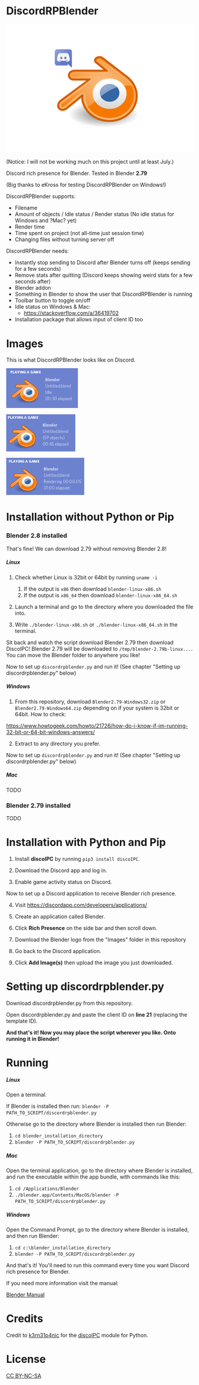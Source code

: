 # DiscordRPBlender

![Logo](https://raw.githubusercontent.com/An0n3m0us/DiscordRPBlender/master/images/DiscordRPBlender.png)

(Notice: I will not be working much on this project until at least July.)

Discord rich presence for Blender. Tested in Blender **2.79**

(Big thanks to eKross for testing DiscordRPBlender on Windows!)

DiscordRPBlender supports:
- Filename
- Amount of objects / Idle status / Render status (No idle status for Windows and ?Mac? yet)
- Render time
- Time spent on project (not all-time just session time)
- Changing files without turning server off

DiscordRPBlender needs:
- Instantly stop sending to Discord after Blender turns off (keeps sending for a few seconds)
- Remove stats after quitting (Discord keeps showing weird stats for a few seconds after)
- Blender addon
- Something in Blender to show the user that DiscordRPBlender is running
- Toolbar button to toggle on/off
- Idle status on Windows & Mac:
  - https://stackoverflow.com/a/36419702
- Installation package that allows input of client ID too

# Images

This is what DiscordRPBlender looks like on Discord.

![Img1](https://raw.githubusercontent.com/An0n3m0us/DiscordRPBlender/master/images/ImgIdle.png)

![Img2](https://raw.githubusercontent.com/An0n3m0us/DiscordRPBlender/master/images/ImgWorking.png)

![Img3](https://raw.githubusercontent.com/An0n3m0us/DiscordRPBlender/master/images/ImgRendering.png)

# Installation without Python or Pip
### Blender 2.8 installed
That's fine! We can download 2.79 without removing Blender 2.8!

##### Linux
1. Check whether Linux is 32bit or 64bit by running `uname -i`
	1. If the output is `x86` then download `blender-linux-x86.sh`
	2. If the output is `x86_64` then download `blender-linux-x86_64.sh`

3. Launch a terminal and go to the directory where you downloaded the file into.

4. Write `./blender-linux-x86.sh` or `./blender-linux-x86_64.sh` in the terminal.

Sit back and watch the script download Blender 2.79 then download DiscoIPC! Blender 2.79 will be downloaded to `/tmp/blender-2.79b-linux...`. You can move the Blender folder to anywhere you like!

Now to set up `discordrpblender.py` and run it! (See chapter "Setting up discordrpblender.py" below)

##### Windows
1. From this repository, download `Blender2.79-Windows32.zip` or `Blender2.79-Windows64.zip` depending on if your system is 32bit or 64bit. How to check:

https://www.howtogeek.com/howto/21726/how-do-i-know-if-im-running-32-bit-or-64-bit-windows-answers/

2. Extract to any directory you prefer.

Now to set up `discordrpblender.py` and run it! (See chapter "Setting up discordrpblender.py" below)
##### Mac
TODO

### Blender 2.79 installed
TODO

# Installation with Python and Pip

1. Install **discoIPC** by running `pip3 install discoIPC`.

2. Download the Discord app and log in.

3. Enable game activity status on Discord.

Now to set up a Discord application to receive Blender rich presence.

4. Visit https://discordapp.com/developers/applications/

5. Create an application called Blender.

6. Click **Rich Presence** on the side bar and then scroll down.

7. Download the Blender logo from the "Images" folder in this repository

8. Go back to the Discord application.

9. Click **Add Image(s)** then upload the image you just downloaded.

# Setting up discordrpblender.py

Download discordrpblender.py from this repository.

Open discordrpblender.py and paste the client ID on **line 21** (replacing the template ID).

**And that's it! Now you may place the script wherever you like. Onto running it in Blender!**

# Running
##### Linux
Open a terminal.

If Blender is installed then run:
`blender -P PATH_TO_SCRIPT/discordrpblender.py`

Otherwise go to the directory where Blender is installed then run Blender:
1. `cd blender_installation_directory`
2. `blender -P PATH_TO_SCRIPT/discordrpblender.py`

##### Mac
Open the terminal application, go to the directory where Blender is installed, and run the executable within the app bundle, with commands like this:
1. `cd /Applications/Blender`
2. `./blender.app/Contents/MacOS/blender -P PATH_TO_SCRIPT/discordrpblender.py`

##### Windows
Open the Command Prompt, go to the directory where Blender is installed, and then run Blender:
1. `cd c:\blender_installation_directory`
2. `blender -P PATH_TO_SCRIPT/discordrpblender.py`

And that's it! You'll need to run this command every time you want Discord rich presence for Blender.

If you need more information visit the manual:

[Blender Manual](https://docs.blender.org/manual/en/latest/render/workflows/command_line.html)

# Credits

Credit to [k3rn31p4nic](https://github.com/k3rn31p4nic/) for the [discoIPC](https://github.com/k3rn31p4nic/discoIPC) module for Python.

# License
[CC BY-NC-SA](https://creativecommons.org/licenses/by-nc-sa/4.0/)

